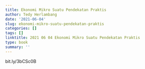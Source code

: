 ```yaml
---
title: Ekonomi Mikro Suatu Pendekatan Praktis
author: Tedy Herlambang
date: '2021-06-04'
slug: ekonomi-mikro-suatu-pendekatan-praktis
categories: []
tags: []
linktitle: 2021 06 04 Ekonomi Mikro Suatu Pendekatan Praktis
type: book
summary: ''
---
```

bit.ly/3bCSc0B